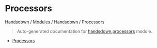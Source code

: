 # Processors

[Handsdown](../../README.md#-handsdown---python-documentation-generator) / [Modules](../../MODULES.md#modules) / [Handsdown](../index.md#handsdown) / Processors

> Auto-generated documentation for [handsdown.processors](https://github.com/vemel/handsdown/blob/main/handsdown/processors/__init__.py) module.

- [Processors](#processors)
